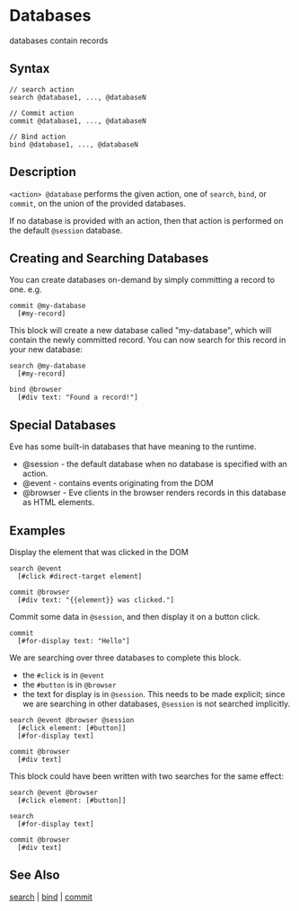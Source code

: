 # Databases

databases contain records

## Syntax

```eve
// search action
search @database1, ..., @databaseN

// Commit action
commit @database1, ..., @databaseN

// Bind action
bind @database1, ..., @databaseN
```

## Description

`<action> @database` performs the given action, one of `search`, `bind`, or `commit`, on the union of the provided databases.

If no database is provided with an action, then that action is performed on the default `@session` database.

## Creating and Searching Databases

You can create databases on-demand by simply committing a record to one. e.g.

```
commit @my-database
  [#my-record]
```

This block will create a new database called "my-database", which will contain the newly committed record. You can now search for this record in your new database:

```
search @my-database
  [#my-record]

bind @browser
  [#div text: "Found a record!"]
```

## Special Databases

Eve has some built-in databases that have meaning to the runtime.

- @session - the default database when no database is specified with an action.
- @event - contains events originating from the DOM
- @browser - Eve clients in the browser renders records in this database as HTML elements.

## Examples

Display the element that was clicked in the DOM

```eve
search @event
  [#click #direct-target element]

commit @browser
  [#div text: "{{element}} was clicked."]
```

Commit some data in `@session`, and then display it on a button click.

```
commit
  [#for-display text: "Hello"]
```

We are searching over three databases to complete this block.

- the `#click` is in `@event`
- the `#button` is in `@browser`
- the text for display is in `@session`. This needs to be made explicit; since we are searching in other databases, `@session` is not searched implicitly.

```
search @event @browser @session
  [#click element: [#button]]
  [#for-display text]

commit @browser
  [#div text]
```

This block could have been written with two searches for the same effect:

```
search @event @browser
  [#click element: [#button]]

search
  [#for-display text]

commit @browser
  [#div text]
```

## See Also

[search](../search) | [bind](../bind) | [commit](../commit)